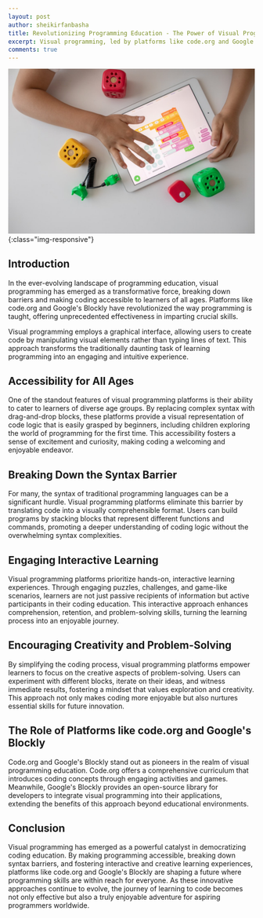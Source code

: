 ```yaml
---
layout: post
author: sheikirfanbasha
title: Revolutionizing Programming Education - The Power of Visual Programming Platforms
excerpt: Visual programming, led by platforms like code.org and Google's Blockly, revolutionizes coding education. Breaking down syntax barriers, it makes programming accessible to all ages through engaging, interactive learning. With a focus on creativity and problem-solving, these platforms redefine the coding journey, turning it into an enjoyable adventure for learners worldwide.
comments: true
---
```


![Visual-Programming](/assets/images/photo-1603354350317-6f7aaa5911c5.jpeg){:class="img-responsive"}

## Introduction

In the ever-evolving landscape of programming education, visual programming has emerged as a transformative force, breaking down barriers and making coding accessible to learners of all ages. Platforms like code.org and Google's Blockly have revolutionized the way programming is taught, offering unprecedented effectiveness in imparting crucial skills.

Visual programming employs a graphical interface, allowing users to create code by manipulating visual elements rather than typing lines of text. This approach transforms the traditionally daunting task of learning programming into an engaging and intuitive experience.

## Accessibility for All Ages
One of the standout features of visual programming platforms is their ability to cater to learners of diverse age groups. By replacing complex syntax with drag-and-drop blocks, these platforms provide a visual representation of code logic that is easily grasped by beginners, including children exploring the world of programming for the first time. This accessibility fosters a sense of excitement and curiosity, making coding a welcoming and enjoyable endeavor.

## Breaking Down the Syntax Barrier
For many, the syntax of traditional programming languages can be a significant hurdle. Visual programming platforms eliminate this barrier by translating code into a visually comprehensible format. Users can build programs by stacking blocks that represent different functions and commands, promoting a deeper understanding of coding logic without the overwhelming syntax complexities.

## Engaging Interactive Learning
Visual programming platforms prioritize hands-on, interactive learning experiences. Through engaging puzzles, challenges, and game-like scenarios, learners are not just passive recipients of information but active participants in their coding education. This interactive approach enhances comprehension, retention, and problem-solving skills, turning the learning process into an enjoyable journey.

## Encouraging Creativity and Problem-Solving
By simplifying the coding process, visual programming platforms empower learners to focus on the creative aspects of problem-solving. Users can experiment with different blocks, iterate on their ideas, and witness immediate results, fostering a mindset that values exploration and creativity. This approach not only makes coding more enjoyable but also nurtures essential skills for future innovation.

## The Role of Platforms like code.org and Google's Blockly
Code.org and Google's Blockly stand out as pioneers in the realm of visual programming education. Code.org offers a comprehensive curriculum that introduces coding concepts through engaging activities and games. Meanwhile, Google's Blockly provides an open-source library for developers to integrate visual programming into their applications, extending the benefits of this approach beyond educational environments.

## Conclusion
Visual programming has emerged as a powerful catalyst in democratizing coding education. By making programming accessible, breaking down syntax barriers, and fostering interactive and creative learning experiences, platforms like code.org and Google's Blockly are shaping a future where programming skills are within reach for everyone. As these innovative approaches continue to evolve, the journey of learning to code becomes not only effective but also a truly enjoyable adventure for aspiring programmers worldwide.

